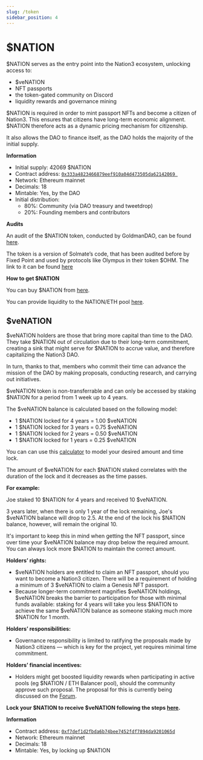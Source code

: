 ```yaml
---
slug: /token
sidebar_position: 4
---
```


# $NATION

$NATION serves as the entry point into the Nation3 ecosystem, unlocking access to:

- $veNATION
- NFT passports
- the token-gated community on Discord
- liquidity rewards and governance mining

$NATION is required in order to mint passport NFTs and become a citizen of Nation3. This ensures that citizens have long-term economic alignment.
$NATION therefore acts as a dynamic pricing mechanism for citizenship.

It also allows the DAO to finance itself, as the DAO holds the majority of the initial supply.

**Information**

- Initial supply: 42069 $NATION
- Contract address: [`0x333a4823466879eef910a04d473505da62142069 `](https://etherscan.io/token/0x333a4823466879eef910a04d473505da62142069)
- Network: Ethereum mainnet
- Decimals: 18
- Mintable: Yes, by the DAO
- Initial distribution:
  - 80%: Community (via DAO treasury and tweetdrop)
  - 20%: Founding members and contributors

**Audits**

An audit of the $NATION token, conducted by GoldmanDAO, can be found [here](https://prong-distance-e49.notion.site/Nation3-Launch-Report-59990449a8ef4814985f44eadb1c75a1).

The token is a version of Solmate’s code, that has been audited before by Fixed Point and used by protocols like Olympus in their token $OHM. The link to it can be found [here](https://github.com/Rari-Capital/solmate/blob/main/audits/v6-Fixed-Point-Solutions.pdf)

**How to get $NATION**

You can buy $NATION from [here](https://app.balancer.fi/#/trade/ether/0x333a4823466879eef910a04d473505da62142069).

You can provide liquidity to the NATION/ETH pool [here](https://app.balancer.fi/#/pool/0x0bf37157d30dfe6f56757dcadff01aed83b08cd600020000000000000000019a).

## $veNATION

$veNATION holders are those that bring more capital than time to the DAO. They take $NATION out of circulation due to their long-term commitment, creating a sink that might serve for $NATION to accrue value, and therefore capitalizing the Nation3 DAO.

In turn, thanks to that, members who commit their time can advance the mission of the DAO by making proposals, conducting research, and carrying out initiatives.

$veNATION token is non-transferrable and can only be accessed by staking $NATION for a period from 1 week up to 4 years.

The $veNATION balance is calculated based on the following model:

- 1 $NATION locked for 4 years = 1.00 $veNATION
- 1 $NATION locked for 3 years = 0.75 $veNATION
- 1 $NATION locked for 2 years = 0.50 $veNATION
- 1 $NATION locked for 1 years = 0.25 $veNATION

You can can use this [calculator](https://app.nation3.org/lock) to model your desired amount and time lock.

The amount of $veNATION for each $NATION staked correlates with the duration of the lock and it decreases as the time passes.

**For example:**

Joe staked 10 $NATION for 4 years and received 10 $veNATION.

3 years later, when there is only 1 year of the lock remaining, Joe's $veNATION balance will drop to 2.5. At the end of the lock his $NATION balance, however, will remain the original 10.

It's important to keep this in mind when getting the NFT passport, since over time your $veNATION balance may drop below the required amount. You can always lock more $NATION to maintain the correct amount.

**Holders’ rights:**

- $veNATION holders are entitled to claim an NFT passport, should you want to become a Nation3 citizen. There will be a requirement of holding a minimum of 3 $veNATION to claim a Genesis NFT passport.
- Because longer-term commitment magnifies $veNATION holdings, $veNATION breaks the barrier to participation for those with minimal funds available: staking for 4 years will take you less $NATION to achieve the same $veNATION balance as someone staking much more $NATION for 1 month.

**Holders’ responsibilities:**

- Governance responsibility is limited to ratifying the proposals made by Nation3 citizens — which is key for the project, yet requires minimal time commitment.

**Holders’ financial incentives:**

- Holders might get boosted liquidity rewards when participating in active pools (eg $NATION / ETH Balancer pool), should the community approve such proposal. The proposal for this is currently being discussed on the [Forum](https://forum.nation3.org/t/proposal-to-launch-liquidity-rewards/25).

**Lock your $NATION to receive $veNATION following the steps [here](https://app.nation3.org/lock).**

**Information**

- Contract address: [`0xf7def1d2fbda6b74bee7452fdf7894da9201065d`](https://etherscan.io/address/0xf7def1d2fbda6b74bee7452fdf7894da9201065d)
- Network: Ethereum mainnet
- Decimals: 18
- Mintable: Yes, by locking up $NATION
